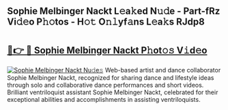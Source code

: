 ## Sophie Melbinger Nackt L𝚎a𝚔ed N𝚞𝚍e - Part-fRz Vi𝚍𝚎o P𝚑𝚘tos - H𝚘𝚝 O𝚗𝚕yf𝚊ns L𝚎a𝚔s RJdp8

# <h2><a href="http://kf2u76c.oniu.top/?m=Sophie+Melbinger+Nackt">🔗👉 🔴 Sophie Melbinger Nackt P𝚑ot𝚘𝚜 V𝚒d𝚎o</a></h2>

[![Sophie Melbinger Nackt Nu𝚍e𝚜](https://i.imgur.com/0qMVB7G.gif)](http://kf2u76c.oniu.top/?m=Sophie+Melbinger+Nackt)
Web-based artist and dance collaborator Sophie Melbinger Nackt, recognized for sharing dance and lifestyle ideas through solo and collaborative dance performances and short videos. Brilliant ventriloquist assistant Sophie Melbinger Nackt, celebrated for their exceptional abilities and accomplishments in assisting ventriloquists.  
